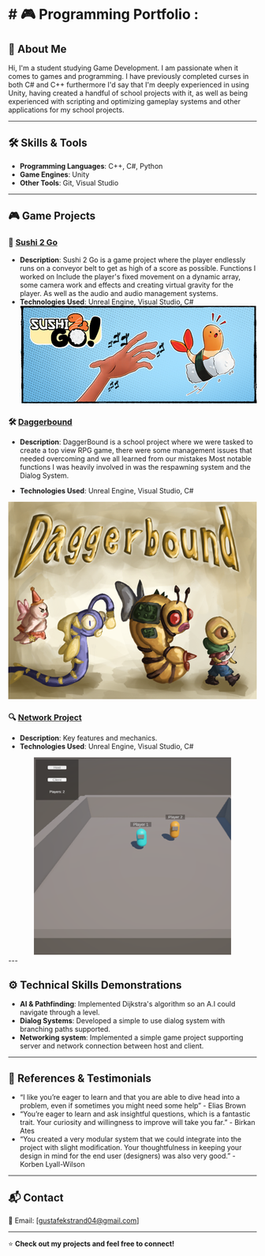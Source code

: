 <h1> # 🎮 Programming Portfolio :</h2>

## 👋 About Me
Hi, I'm a student studying Game Development. I am passionate when it comes to games and programming.
I have previously completed curses in both C# and C++ furthermore I'd say that I'm deeply experienced in using Unity,
having created a handful of school projects with it,
as well as being experienced with scripting and optimizing gameplay systems and other applications for my school projects.

---

## 🛠 Skills & Tools
- **Programming Languages**: C++, C#, Python
- **Game Engines**: Unity
- **Other Tools**: Git, Visual Studio

---

## 🎮 Game Projects
### 🚀 [Sushi 2 Go](https://github.com/yourusername/project1)
- **Description**: Sushi 2 Go is a game project where the player endlessly runs on a conveyor belt to get as high of a score as possible.
Functions I worked on Include the player's fixed movement on a dynamic array, some camera work and effects and creating virtual gravity for the player. As well as the audio and audio management systems.
- **Technologies Used**: Unreal Engine, Visual Studio, C#
  ![Project Screenshot](https://github.com/psycho0403/psycho0403/blob/main/Sushi_2_Go_Banner)

### 🛠️ [Daggerbound](https://github.com/yourusername/project2)
- **Description**: DaggerBound is a school project where we were tasked to create a top view RPG game, there were some management issues that needed overcoming and we all learned from our mistakes
Most notable functions I was heavily involved in was the respawning system and the Dialog System.

- **Technologies Used**: Unreal Engine, Visual Studio, C#
<div align="center">
  <img src="https://github.com/psycho0403/psycho0403/blob/main/DaggerboundBanner.png">
</div>

### 🔍 [Network Project](https://github.com/psycho0403/NetworkProject)
- **Description**: Key features and mechanics.
- **Technologies Used**: Unreal Engine, Visual Studio, C#
<div align="center">
 <img src="https://github.com/psycho0403/psycho0403/blob/main/NetworkProject_showcasePicture" width="400" height="400">
</div>
---

## ⚙️ Technical Skills Demonstrations
- **AI & Pathfinding**: Implemented Dijkstra's algorithm so an A.I could navigate through a level.
- **Dialog Systems**: Developed a simple to use dialog system with branching paths supported.
- **Networking system**: Implemented a simple game project supporting server and network connection between host and client.

---

## 📢 References & Testimonials
- “I like you’re eager to learn and that you are able to dive head into a problem, even if sometimes you might need some help” - Elias Brown
- “You’re eager to learn and ask insightful questions, which is a fantastic trait. Your curiosity and willingness to improve will take you far.” - Birkan Ates
- “You created a very modular system that we could integrate into the project with slight modification. Your thoughtfulness in keeping your design in mind for the end user (designers) was also very good.” - Korben Lyall-Wilson

---

## 📬 Contact
📧 Email: [gustafekstrand04@gmail.com] 

---

⭐ **Check out my projects and feel free to connect!**
